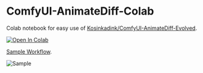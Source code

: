 # ComfyUI-AnimateDiff-Colab

Colab notebook for easy use of <a href="https://github.com/Kosinkadink/ComfyUI-AnimateDiff-Evolved">Kosinkadink/ComfyUI-AnimateDiff-Evolved</a>.

<a href="https://colab.research.google.com/github/tfm1102/ComfyUI-AnimateDiff-Colab/blob/main/Comfyui-AnimateDiff-Colab.ipynb">
  <img src="https://colab.research.google.com/assets/colab-badge.svg" alt="Open In Colab"/>
</a>

<a href="https://github.com/tfm1102/ComfyUI-AnimateDiff-Colab/blob/main/samples/01_basic_adf_workflow.json">Sample Workflow</a>.

![Sample](https://github.com/tfm1102/ComfyUI-AnimateDiff-Colab/blob/main/samples/sample01.gif)
